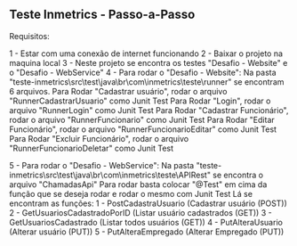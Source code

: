 ## Teste Inmetrics - Passo-a-Passo

Requisitos:

1 - Estar com uma conexão de internet funcionando
2 - Baixar o projeto na maquina local
3 - Neste projeto se encontra os testes "Desafio - Website" e o "Desafio - WebService"
4 - Para rodar o "Desafio - Website":
	Na pasta "teste-inmetrics\src\test\java\br\com\inmetrics\teste\runner" se encontram 6 arquivos.
	Para Rodar "Cadastrar usuário", rodar o arquivo "RunnerCadastrarUsuario" como Junit Test
	Para Rodar "Login", rodar o arquivo "RunnerLogin" como Junit Test
	Para Rodar "Cadastrar Funcionário", rodar o arquivo "RunnerFuncionario" como Junit Test
	Para Rodar "Editar Funcionário", rodar o arquivo "RunnerFuncionarioEditar" como Junit Test
	Para Rodar "Excluir Funcionário", rodar o arquivo "RunnerFuncionarioDeletar" como Junit Test

5 - Para rodar o "Desafio - WebService":
	Na pasta "teste-inmetrics\src\test\java\br\com\inmetrics\teste\APIRest" se encontra o arquivo "ChamadasApi"
	Para rodar basta colocar "@Test" em cima da função que se deseja rodar e rodar o mesmo com Junit Test
	Lá se encontram as funções:
	1 - PostCadastraUsuario (Cadastrar usuário (POST))
	2 - GetUsuariosCadastradoPorID (Listar usuário cadastrados (GET))
	3 - GetUsuariosCadastrado (Listar todos usuários (GET))
	4 - PutAlteraUsuario (Alterar usuário (PUT))
	5 - PutAlteraEmpregado (Alterar Empregado (PUT))
